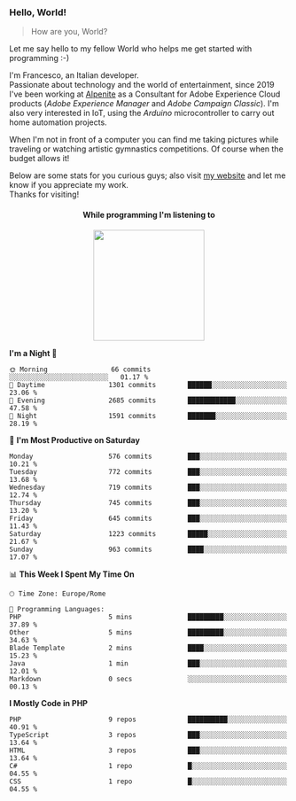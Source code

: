 ### Hello, World!

> How are you, World?

Let me say hello to my fellow World who helps me get started with programming :-)

I'm Francesco, an Italian developer.  
Passionate about technology and the world of entertainment, since 2019 I've been working at [Alpenite](https://www.alpenite.com) as a Consultant for Adobe Experience Cloud products (*Adobe Experience Manager* and *Adobe Campaign Classic*). I'm also very interested in IoT, using the *Arduino* microcontroller to carry out home automation projects.

When I'm not in front of a computer you can find me taking pictures while traveling or watching artistic gymnastics competitions. Of course when the budget allows it!

Below are some stats for you curious guys; also visit [my website](https://www.francescorega.eu) and let me know if you appreciate my work.  
Thanks for visiting!

<div align="center">
  <h4>While programming I'm listening to</h4>
  <a href="https://apps.francescorega.eu/now-playing/11147232609" target="_blank"><img src="https://apps.francescorega.eu/now-playing/11147232609" width="200"></a>
</div>

<!--START_SECTION:waka-->
**I'm a Night 🦉** 

```text
🌞 Morning                66 commits          ░░░░░░░░░░░░░░░░░░░░░░░░░   01.17 % 
🌆 Daytime                1301 commits        ██████░░░░░░░░░░░░░░░░░░░   23.06 % 
🌃 Evening                2685 commits        ████████████░░░░░░░░░░░░░   47.58 % 
🌙 Night                  1591 commits        ███████░░░░░░░░░░░░░░░░░░   28.19 % 
```
📅 **I'm Most Productive on Saturday** 

```text
Monday                   576 commits         ███░░░░░░░░░░░░░░░░░░░░░░   10.21 % 
Tuesday                  772 commits         ███░░░░░░░░░░░░░░░░░░░░░░   13.68 % 
Wednesday                719 commits         ███░░░░░░░░░░░░░░░░░░░░░░   12.74 % 
Thursday                 745 commits         ███░░░░░░░░░░░░░░░░░░░░░░   13.20 % 
Friday                   645 commits         ███░░░░░░░░░░░░░░░░░░░░░░   11.43 % 
Saturday                 1223 commits        █████░░░░░░░░░░░░░░░░░░░░   21.67 % 
Sunday                   963 commits         ████░░░░░░░░░░░░░░░░░░░░░   17.07 % 
```


📊 **This Week I Spent My Time On** 

```text
🕑︎ Time Zone: Europe/Rome

💬 Programming Languages: 
PHP                      5 mins              █████████░░░░░░░░░░░░░░░░   37.89 % 
Other                    5 mins              █████████░░░░░░░░░░░░░░░░   34.63 % 
Blade Template           2 mins              ████░░░░░░░░░░░░░░░░░░░░░   15.23 % 
Java                     1 min               ███░░░░░░░░░░░░░░░░░░░░░░   12.01 % 
Markdown                 0 secs              ░░░░░░░░░░░░░░░░░░░░░░░░░   00.13 % 
```

**I Mostly Code in PHP** 

```text
PHP                      9 repos             ██████████░░░░░░░░░░░░░░░   40.91 % 
TypeScript               3 repos             ███░░░░░░░░░░░░░░░░░░░░░░   13.64 % 
HTML                     3 repos             ███░░░░░░░░░░░░░░░░░░░░░░   13.64 % 
C#                       1 repo              █░░░░░░░░░░░░░░░░░░░░░░░░   04.55 % 
CSS                      1 repo              █░░░░░░░░░░░░░░░░░░░░░░░░   04.55 % 
```




<!--END_SECTION:waka-->
